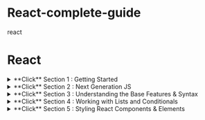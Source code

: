 # React-complete-guide

react

# React

<details>
<summary>**Click** Section 1 : Getting Started</summary>

- react 는 html 이 webpage에서 각 components를 따로 분류해서 사용될 수 있게함. 수정, 다시 사용에 간편

- JSX(jsvascript XML) is expand grammar of JS. It's not necessary for react but to utilise advantage of react, JSX is essential

- react.js 는 JSX를 사용할 수 있게 해주는 라이브러리

- JSX로 쓴것을 reactDOM에 으로 HTML에 rendering하면 babel이 ES언어로 변환해서 화면에 나옴.

- JSX에서 html 문법 바깥쪽에는 ()를 써줘야 함.

- 하나의 component는 가장 처음과 마지막이 div로 묶여져 있어야 함.

- 싱글페이지 : 페이스북(React was created by Jordan Walke, at Facebook) / 멀티페이지 : 다른 url, 다른 페이지로 이동

</details>

<details>
<summary>**Click** Section 2 : Next Generation JS</summary>

- let, const

- Arrow Functions (No more issues with the this keyword)

      	const multiply = number => number * 2; (We can make short like this)

- Exports & Imports (Modules)

      	export default person → import **person** from './person.js'  OR  import prs from './person.js'

      	**I can choose the name person**

      	export const clean = () => {...} → import {clean} from './utility.js'

      	export const baseData = 10; → import {baseData} from './utility.js'

      	**Name is defined by export**

- Classes, Properties and Methods

- Spread(...) : Used to split up array elements OR object properties

Rest(...) : Used to merge a list of function arguments into an array

- Destructuring : Easily extract array elements or object properties and store them in variables.

Array Destructuring, Object Destructuring

- Reference and Primitive Types Refresher

      	const secondPerson = {...person}; 하면 포인터를 참조하는게 아니고 값 자체를 가져오는 것임

</details>

<details>
<summary>**Click** Section 3 : Understanding the Base Features & Syntax</summary>

- To use JSX,

      	import React from "react";

- To use class ... extends Component

      	import {Component} from "react";

- Components are the **core building block of React apps**

When creating components, have choice between **Functional components**, **class-based components**

    const cmp = () => { return <div>some JSX </div> }

    class Cmp extends Component { render () { return <div>some JSX </div>} }

- Understanding the "children" Prop

- Props : Allow you to pass data from a parent (wrapping) component to a child (embedded) component.

- State : While props allow you to pass data down the component tree, state is used to change the component. Changes to state also trigger an UI update.

</details>

<details>
<summary>**Click** Section 4 : Working with Lists and Conditionals</summary>

- If an empty string ("") is used as the separator, the string is split between each character

  deleteCharHandler = (index) => {
  const inputChar = this.state.userInput.split(""); //make string into array
  inputChar.splice(index, 1);
  const updated = inputChar.join("");
  this.setState({ userInput: updated });
  };

</details>

<details>
<summary>**Click** Section 5 : Styling React Components & Elements</summary>

- join(' ') method : ['red','bold'] into "red bold" string

- radium : Radium is popular package for react which allows us to use inline styles with seudo selectors and media queries.

- Inside of styled-components, using normal CSS

- CSS Modules are relatively new concept. With CSS modules, you can write normal CSS code and make sure, that it only applies to a given component.
  It will simply automatically generate unique CSS class names for you. And by importing a JS object and assigning classes from there, you use these dynamically generated, unique names. So the imported JS object simply exposes some properties which hold the generated CSS class names as values.

</details>
